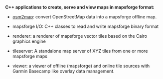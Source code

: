 **C++ applications to create, serve and view maps in mapsforge format:**

- [osm2map](https://github.com/malasiot/mftools/blob/master/src/convert/Readme.md): convert OpenStreetMap data into a mapsforge offline map. 

- mapsforge I/O: C++ classes to read and write mapsforge binary format

- renderer: a renderer of mapsforge vector tiles based on the Cairo graphics engine

- tileserver: A standalone map server of XYZ tiles from one or more mapsforge maps

- viewer: a viewer of offline (mapsforge) and online tile sources with Garmin Basecamp like overlay data management.
